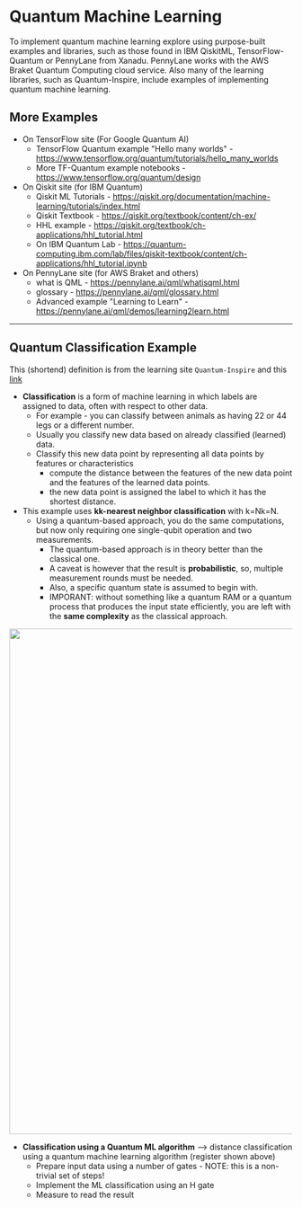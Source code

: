 # Quantum Machine Learning

To implement quantum machine learning explore using purpose-built examples and libraries, such as those found in IBM QiskitML, TensorFlow-Quantum or PennyLane from Xanadu. PennyLane works with the AWS Braket Quantum Computing cloud service.  Also many of the learning libraries, such as Quantum-Inspire, include examples of implementing quantum machine learning.

## More Examples

- On TensorFlow site (For Google Quantum AI)
    -  TensorFlow Quantum example "Hello many worlds" - https://www.tensorflow.org/quantum/tutorials/hello_many_worlds
    -  More TF-Quantum example notebooks - https://www.tensorflow.org/quantum/design
- On Qiskit site (for IBM Quantum)
    - Qiskit ML Tutorials - https://qiskit.org/documentation/machine-learning/tutorials/index.html
    - Qiskit Textbook - https://qiskit.org/textbook/content/ch-ex/
    - HHL example - https://qiskit.org/textbook/ch-applications/hhl_tutorial.html  
    - On IBM Quantum Lab - https://quantum-computing.ibm.com/lab/files/qiskit-textbook/content/ch-applications/hhl_tutorial.ipynb
- On PennyLane site (for AWS Braket and others)
    - what is QML - https://pennylane.ai/qml/whatisqml.html
    - glossary - https://pennylane.ai/qml/glossary.html
    - Advanced example "Learning to Learn" - https://pennylane.ai/qml/demos/learning2learn.html

---


## Quantum Classification Example

This (shortend) definition is from the learning site `Quantum-Inspire` and this [link](https://www.quantum-inspire.com/kbase/quantum-classification/)  

- **Classification** is a form of machine learning in which labels are assigned to data, often with respect to other data. 
    - For example - you can classify between animals as having 22 or 44 legs or a different number. 
    - Usually you classify new data based on already classified (learned) data. 
    - Classify this new data point by representing all data points by features or characteristics 
        - compute the distance between the features of the new data point and the features of the learned data points. 
        - the new data point is assigned the label to which it has the shortest distance.
- This example uses **kk-nearest neighbor classification** with k=Nk=N.  
    - Using a quantum-based approach, you do the same computations, but now only requiring one single-qubit operation and two measurements. 
        - The quantum-based approach is in theory better than the classical one. 
        - A caveat is however that the result is **probabilistic**, so, multiple measurement rounds must be needed. 
        - Also, a specific quantum state is assumed to begin with. 
        - IMPORANT: without something like a quantum RAM or a quantum process that produces the input state efficiently, you are left with the **same complexity** as the classical approach.

<img src="https://github.com/lynnlangit/learning-quantum/blob/main/images/quantum-classifier.png" width=900>

- **Classification using a Quantum ML algorithm** --> distance classification using a quantum machine learning algorithm (register shown above)
  - Prepare input data using a number of gates - NOTE: this is a non-trivial set of steps!
  - Implement the ML classification using an H gate
  - Measure to read the result
 


